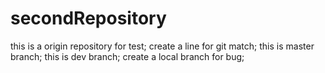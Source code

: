 # secondRepository
this is a origin repository for test;
create a line for git match;
this is master branch;
this is dev branch;
create a local branch for bug;